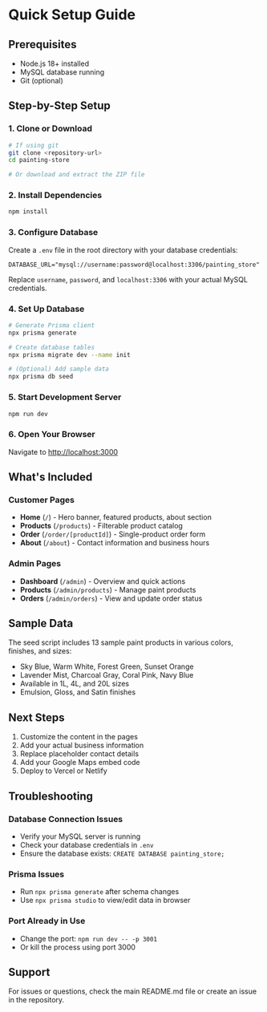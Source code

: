 # Quick Setup Guide

## Prerequisites
- Node.js 18+ installed
- MySQL database running
- Git (optional)

## Step-by-Step Setup

### 1. Clone or Download
```bash
# If using git
git clone <repository-url>
cd painting-store

# Or download and extract the ZIP file
```

### 2. Install Dependencies
```bash
npm install
```

### 3. Configure Database
Create a `.env` file in the root directory with your database credentials:

```env
DATABASE_URL="mysql://username:password@localhost:3306/painting_store"
```

Replace `username`, `password`, and `localhost:3306` with your actual MySQL credentials.

### 4. Set Up Database
```bash
# Generate Prisma client
npx prisma generate

# Create database tables
npx prisma migrate dev --name init

# (Optional) Add sample data
npx prisma db seed
```

### 5. Start Development Server
```bash
npm run dev
```

### 6. Open Your Browser
Navigate to [http://localhost:3000](http://localhost:3000)

## What's Included

### Customer Pages
- **Home** (`/`) - Hero banner, featured products, about section
- **Products** (`/products`) - Filterable product catalog
- **Order** (`/order/[productId]`) - Single-product order form
- **About** (`/about`) - Contact information and business hours

### Admin Pages
- **Dashboard** (`/admin`) - Overview and quick actions
- **Products** (`/admin/products`) - Manage paint products
- **Orders** (`/admin/orders`) - View and update order status

## Sample Data
The seed script includes 13 sample paint products in various colors, finishes, and sizes:
- Sky Blue, Warm White, Forest Green, Sunset Orange
- Lavender Mist, Charcoal Gray, Coral Pink, Navy Blue
- Available in 1L, 4L, and 20L sizes
- Emulsion, Gloss, and Satin finishes

## Next Steps
1. Customize the content in the pages
2. Add your actual business information
3. Replace placeholder contact details
4. Add your Google Maps embed code
5. Deploy to Vercel or Netlify

## Troubleshooting

### Database Connection Issues
- Verify your MySQL server is running
- Check your database credentials in `.env`
- Ensure the database exists: `CREATE DATABASE painting_store;`

### Prisma Issues
- Run `npx prisma generate` after schema changes
- Use `npx prisma studio` to view/edit data in browser

### Port Already in Use
- Change the port: `npm run dev -- -p 3001`
- Or kill the process using port 3000

## Support
For issues or questions, check the main README.md file or create an issue in the repository. 